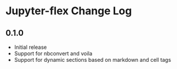 # Jupyter-flex Change Log

## 0.1.0

- Initial release
- Support for nbconvert and voila
- Support for dynamic sections based on markdown and cell tags

